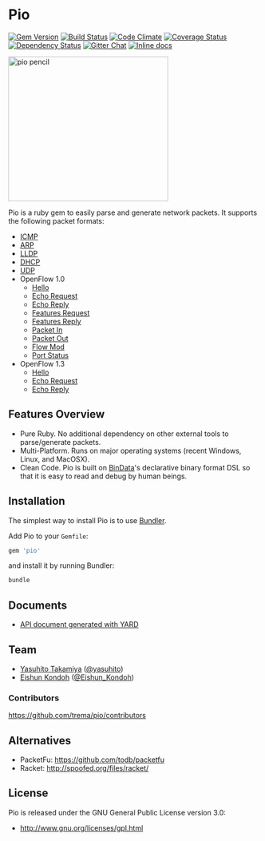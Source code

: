 # Pio

<a href='https://rubygems.org/gems/pio'><img src='http://img.shields.io/gem/v/pio.svg?style=flat' alt='Gem Version' /></a>
<a href='https://travis-ci.org/trema/pio'><img src='http://img.shields.io/travis/trema/pio/develop.svg?style=flat' alt='Build Status' /></a>
<a href='https://codeclimate.com/github/trema/pio'><img src='http://img.shields.io/codeclimate/github/trema/pio.svg?style=flat' alt='Code Climate' /></a>
<a href='https://coveralls.io/r/trema/pio?branch=develop'><img src='http://img.shields.io/coveralls/trema/pio/develop.svg?style=flat' alt='Coverage Status' /></a>
<a href='https://gemnasium.com/trema/pio'><img src='http://img.shields.io/gemnasium/trema/pio.svg?style=flat' alt='Dependency Status' /></a>
<a href='https://gitter.im/trema/pio'><img src='https://badges.gitter.im/Join Chat.svg?style=flat' alt='Gitter Chat' /></a>
<a href="http://inch-pages.github.io/github/trema/pio"><img src="http://inch-pages.github.io/github/trema/pio.svg" alt="Inline docs"></a>

<a href="http://www.flickr.com/photos/mongogushi/4226014070/" title="pio pencil by mongo gushi, on Flickr"><img src="http://farm5.staticflickr.com/4022/4226014070_cdeb7c1e5d_n.jpg" width="320" height="290" alt="pio pencil"></a>

Pio is a ruby gem to easily parse and generate network packets. It
supports the following packet formats:

- [ICMP](https://relishapp.com/trema/pio/docs/misc/icmp)
- [ARP](https://relishapp.com/trema/pio/docs/misc/arp)
- [LLDP](https://relishapp.com/trema/pio/docs/misc/lldp)
- [DHCP](https://relishapp.com/trema/pio/docs/misc/dhcp)
- [UDP](https://relishapp.com/trema/pio/docs/misc/udp)
- OpenFlow 1.0
  - [Hello](https://relishapp.com/trema/pio/docs/open-flow10/hello)
  - [Echo Request](https://relishapp.com/trema/pio/docs/open-flow10/echo-request)
  - [Echo Reply](https://relishapp.com/trema/pio/docs/open-flow10/echo-reply)
  - [Features Request](https://relishapp.com/trema/pio/docs/open-flow10/features-request)
  - [Features Reply](https://relishapp.com/trema/pio/docs/open-flow10/features-reply)
  - [Packet In](https://relishapp.com/trema/pio/docs/open-flow10/packet-in)
  - [Packet Out](https://relishapp.com/trema/pio/docs/open-flow10/packet-out)
  - [Flow Mod](https://relishapp.com/trema/pio/docs/open-flow10/flow-mod)
  - [Port Status](https://relishapp.com/trema/pio/docs/open-flow10/port-status)
- OpenFlow 1.3
  - [Hello](https://relishapp.com/trema/pio/docs/open-flow13/hello)
  - [Echo Request](https://relishapp.com/trema/pio/docs/open-flow13/echo-request)
  - [Echo Reply](https://relishapp.com/trema/pio/docs/open-flow13/echo-reply)

## Features Overview

- Pure Ruby. No additional dependency on other external tools to
  parse/generate packets.
- Multi-Platform. Runs on major operating systems (recent Windows,
  Linux, and MacOSX).
- Clean Code. Pio is built on
  [BinData](https://github.com/dmendel/bindata)'s declarative binary
  format DSL so that it is easy to read and debug by human beings.

## Installation

The simplest way to install Pio is to use [Bundler](http://gembundler.com/).

Add Pio to your `Gemfile`:

```ruby
gem 'pio'
```

and install it by running Bundler:

```bash
bundle
```

## Documents

- [API document generated with YARD](http://rubydoc.info/github/trema/pio/frames/file/README.md)

## Team

- [Yasuhito Takamiya](https://github.com/yasuhito) ([@yasuhito](https://twitter.com/yasuhito))
- [Eishun Kondoh](https://github.com/shun159) ([@Eishun\_Kondoh](https://twitter.com/Eishun_Kondoh))

### Contributors

<https://github.com/trema/pio/contributors>

## Alternatives

- PacketFu: <https://github.com/todb/packetfu>
- Racket: <http://spoofed.org/files/racket/>

## License

Pio is released under the GNU General Public License version 3.0:

- <http://www.gnu.org/licenses/gpl.html>
